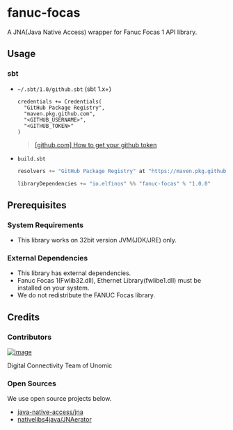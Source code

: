# fanuc-focas

A JNA(Java Native Access) wrapper for Fanuc Focas 1 API library.

## Usage

### sbt

- `~/.sbt/1.0/github.sbt` (sbt 1.x+)

  ```
  credentials += Credentials(
    "GitHub Package Registry",
    "maven.pkg.github.com",
    "<GITHUB_USERNAME>",
    "<GITHUB_TOKEN>"
  )
  ```
  
  > [[github.com] How to get your github token](https://docs.github.com/en/github/authenticating-to-github/keeping-your-account-and-data-secure/creating-a-personal-access-token)

- `build.sbt`

  ```scala
  resolvers += "GitHub Package Registry" at "https://maven.pkg.github.com/civilizeddev/fanuc-focas"
  
  libraryDependencies += "io.elfinos" %% "fanuc-focas" % "1.0.0"
  ```

## Prerequisites

### System Requirements

- This library works on 32bit version JVM(JDK/JRE) only.

### External Dependencies

- This library has external dependencies.
- Fanuc Focas 1(Fwlib32.dll), Ethernet Library(fwlibe1.dll) must be installed on your system.
- We do not redistribute the FANUC Focas library.

## Credits

### Contributors

[![image](https://user-images.githubusercontent.com/15084045/127098808-169f2246-8959-44ca-88cb-47c8621393ec.png "Unomic Logo")](https://www.unomic.com)

Digital Connectivity Team of Unomic

### Open Sources

We use open source projects below.

- [java-native-access/jna](https://github.com/java-native-access/jna)
- [nativelibs4java/JNAerator](https://github.com/nativelibs4java/JNAerator)

